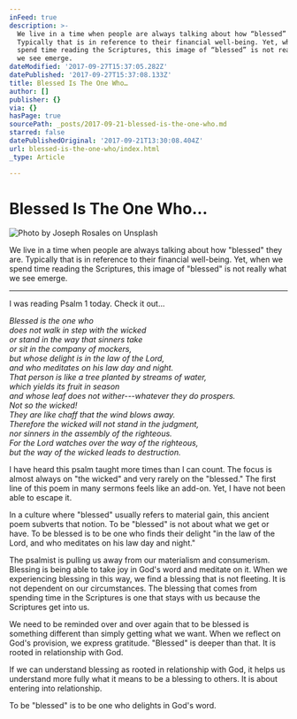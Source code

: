 ```yaml
---
inFeed: true
description: >-
  We live in a time when people are always talking about how “blessed” they are.
  Typically that is in reference to their financial well-being. Yet, when we
  spend time reading the Scriptures, this image of “blessed” is not really what
  we see emerge.
dateModified: '2017-09-27T15:37:05.282Z'
datePublished: '2017-09-27T15:37:08.133Z'
title: Blessed Is The One Who…
author: []
publisher: {}
via: {}
hasPage: true
sourcePath: _posts/2017-09-21-blessed-is-the-one-who.md
starred: false
datePublishedOriginal: '2017-09-21T13:30:08.404Z'
url: blessed-is-the-one-who/index.html
_type: Article

---
```

# Blessed Is The One Who...
![Photo by Joseph Rosales on Unsplash](https://imgflo.herokuapp.com/graph/2b2431f8e7ba7b0/f61f807b066bacb29d07dd118ca80dfa/croprotate.jpg?cropheight=3647&cropwidth=4721&degrees=0&input=https%3A%2F%2Fthe-grid-user-content.s3-us-west-2.amazonaws.com%2F759f0e40-e1f9-444c-bff2-1bff5694c5ba.jpg&x=0&y=0)

We live in a time when people are always talking about how "blessed" they are. Typically that is in reference to their financial well-being. Yet, when we spend time reading the Scriptures, this image of "blessed" is not really what we see emerge.

---

I was reading Psalm 1 today. Check it out...

_Blessed is the one who   
does not walk in step with the wicked  
or stand in the way that sinners take  
or sit in the company of mockers,  
but whose delight is in the law of the Lord,  
and who meditates on his law day and night.  
That person is like a tree planted by streams of water,  
which yields its fruit in season  
and whose leaf does not wither---whatever they do prospers.  
Not so the wicked!  
They are like chaff that the wind blows away.  
Therefore the wicked will not stand in the judgment,  
nor sinners in the assembly of the righteous.  
For the Lord watches over the way of the righteous,  
but the way of the wicked leads to destruction._

I have heard this psalm taught more times than I can count. The focus is almost always on "the wicked" and very rarely on the "blessed." The first line of this poem in many sermons feels like an add-on. Yet, I have not been able to escape it. 

In a culture where "blessed" usually refers to material gain, this ancient poem subverts that notion. To be "blessed" is not about what we get or have. To be blessed is to be one who finds their delight "in the law of the Lord, and who meditates on his law day and night." 

The psalmist is pulling us away from our materialism and consumerism. Blessing is being able to take joy in God's word and meditate on it. When we experiencing blessing in this way, we find a blessing that is not fleeting. It is not dependent on our circumstances. The blessing that comes from spending time in the Scriptures is one that stays with us because the Scriptures get into us. 

We need to be reminded over and over again that to be blessed is something different than simply getting what we want. When we reflect on God's provision, we express gratitude. "Blessed" is deeper than that. It is rooted in relationship with God. 

If we can understand blessing as rooted in relationship with God, it helps us understand more fully what it means to be a blessing to others. It is about entering into relationship. 

To be "blessed" is to be one who delights in God's word.